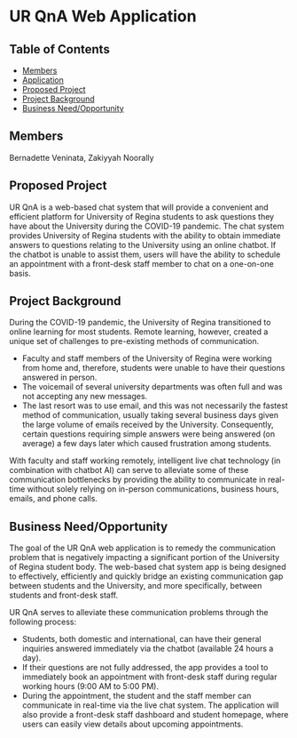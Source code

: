 # UR QnA Web Application

## Table of Contents
* [Members](#members)
* [Application](#application)
* [Proposed Project](#proposed‐project)
* [Project Background](#project‐background)
* [Business Need/Opportunity](#business‐need/opportunity)

## Members
Bernadette Veninata,
Zakiyyah Noorally

## Proposed Project
UR QnA is a web-based chat system that will provide a convenient and efficient platform for University of Regina students to ask questions they have about the University during the COVID-19 pandemic. The chat system provides University of Regina students with the ability to obtain immediate answers to questions relating to the University using an online chatbot. If the chatbot is unable to assist them, users will have the ability to schedule an appointment with a front-desk staff member to chat on a one-on-one basis. 

## Project Background
During the COVID-19 pandemic, the University of Regina transitioned to online learning for most students. Remote learning, however, created a unique set of challenges to pre-existing methods of communication. 
* Faculty and staff members of the University of Regina were working from home and, therefore, students were unable to have their questions answered in person. 
* The voicemail of several university departments was often full and was not accepting any new messages. 
* The last resort was to use email, and this was not necessarily the fastest method of communication, usually taking several business days given the large volume of emails received by the University. 
Consequently, certain questions requiring simple answers were being answered (on average) a few days later which caused frustration among students.

With faculty and staff working remotely, intelligent live chat technology (in combination with chatbot AI) can serve to alleviate some of these communication bottlenecks by providing the ability to communicate in real-time without solely relying on in-person communications, business hours, emails, and phone calls. 

## Business Need/Opportunity
The goal of the UR QnA web application is to remedy the communication problem that is negatively impacting a significant portion of the University of Regina student body. The web-based chat system app is being designed to effectively, efficiently and quickly bridge an existing communication gap between students and the University, and more specifically, between students and front-desk staff. 

UR QnA serves to alleviate these communication problems through the following process:
* Students, both domestic and international, can have their general inquiries answered immediately via the chatbot (available 24 hours a day).
* If their questions are not fully addressed, the app provides a tool to immediately book an appointment with front-desk staff during regular working hours (9:00 AM to 5:00 PM). 
* During the appointment, the student and the staff member can communicate in real-time via the live chat system. The application will also provide a front-desk staff dashboard and student homepage, where users can easily view details about upcoming appointments.




